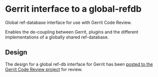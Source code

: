 # Gerrit interface to a global-refdb

Global ref-database interface for use with Gerrit Code Review.

Enables the de-coupling between Gerrit, plugins and the different
implementations of a globally shared ref-database.

## Design

The design for a global ref-db interface for Gerrit has been
[posted to the Gerrit Code Review project](https://gerrit-review.googlesource.com/c/homepage/+/237980)
for review.

